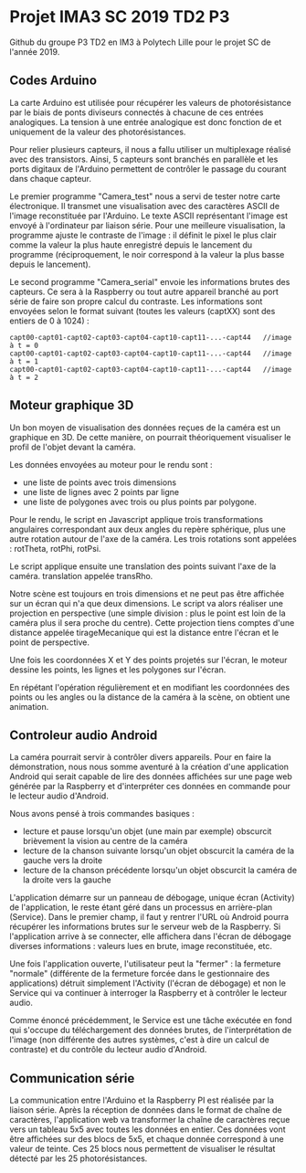 # Projet IMA3 SC 2019 TD2 P3

Github du groupe P3 TD2 en IM3 à Polytech Lille pour le projet SC de l'année 2019.

## Codes Arduino

La carte Arduino est utilisée pour récupérer les valeurs de photorésistance par le biais de ponts diviseurs connectés à chacune de ces entrées analogiques. La tension à une entrée analogique est donc fonction de et uniquement de la valeur des photorésistances.

Pour relier plusieurs capteurs, il nous a fallu utiliser un multiplexage réalisé avec des transistors. Ainsi, 5 capteurs sont branchés en parallèle et les ports digitaux de l'Arduino permettent de contrôler le passage du courant dans chaque capteur.

Le premier programme "Camera_test" nous a servi de tester notre carte électronique. Il transmet une visualisation avec des caractères ASCII de l'image reconstituée par l'Arduino. Le texte ASCII représentant l'image est envoyé à l'ordinateur par liaison série. Pour une meilleure visualisation, la programme ajuste le contraste de l'image : il définit le pixel le plus clair comme la valeur la plus haute enregistré depuis le lancement du programme (réciproquement, le noir correspond à la valeur la plus basse depuis le lancement).

Le second programme "Camera_serial" envoie les informations brutes des capteurs. Ce sera à la Raspberry ou tout autre appareil branché au port série de faire son propre calcul du contraste. Les informations sont envoyées selon le format suivant (toutes les valeurs (captXX) sont des entiers de 0 à 1024) :

    capt00-capt01-capt02-capt03-capt04-capt10-capt11-...-capt44   //image à t = 0
    capt00-capt01-capt02-capt03-capt04-capt10-capt11-...-capt44   //image à t = 1
    capt00-capt01-capt02-capt03-capt04-capt10-capt11-...-capt44   //image à t = 2

## Moteur graphique 3D

Un bon moyen de visualisation des données reçues de la caméra est un graphique en 3D. De cette manière, on pourrait théoriquement visualiser le profil de l'objet devant la caméra.

Les données envoyées au moteur pour le rendu sont :

* une liste de points avec trois dimensions
* une liste de lignes avec 2 points par ligne
* une liste de polygones avec trois ou plus points par polygone.

Pour le rendu, le script en Javascript applique trois transformations angulaires correspondant aux deux angles du repère sphérique, plus une autre rotation autour de l'axe de la caméra. Les trois rotations sont appelées : rotTheta, rotPhi, rotPsi.

Le script applique ensuite une translation des points suivant l'axe de la caméra. translation appelée transRho.

Notre scène est toujours en trois dimensions et ne peut pas être affichée sur un écran qui n'a que deux dimensions. Le script va alors réaliser une projection en perspective (une simple division : plus le point est loin de la caméra plus il sera proche du centre). Cette projection tiens comptes d'une distance appelée tirageMecanique qui est la distance entre l'écran et le point de perspective.

Une fois les coordonnées X et Y des points projetés sur l'écran, le moteur dessine les points, les lignes et les polygones sur l'écran.

En répétant l'opération régulièrement et en modifiant les coordonnées des points ou les angles ou la distance de la caméra à la scène, on obtient une animation.

## Controleur audio Android

La caméra pourrait servir à contrôler divers appareils. Pour en faire la démonstration, nous nous somme aventuré à la création d'une application Android qui serait capable de lire des données affichées sur une page web générée par la Raspberry et d'interpréter ces données en commande pour le lecteur audio d'Android.

Nous avons pensé à trois commandes basiques :

* lecture et pause lorsqu'un objet (une main par exemple) obscurcit brièvement la vision au centre de la caméra
* lecture de la chanson suivante lorsqu'un objet obscurcit la caméra de la gauche vers la droite
* lecture de la chanson précédente lorsqu'un objet obscurcit la caméra de la droite vers la gauche

L'application démarre sur un panneau de débogage, unique écran (Activity) de l'application, le reste étant géré dans un processus en arrière-plan (Service). Dans le premier champ, il faut y rentrer l'URL où Android pourra récupérer les informations brutes sur le serveur web de la Raspberry. Si l'application arrive à se connecter, elle affichera dans l'écran de débogage diverses informations : valeurs lues en brute, image reconstituée, etc.

Une fois l'application ouverte, l'utilisateur peut la "fermer" : la fermeture "normale" (différente de la fermeture forcée dans le gestionnaire des applications) détruit simplement l'Activity (l'écran de débogage) et non le Service qui va continuer à interroger la Raspberry et à contrôler le lecteur audio.

Comme énoncé précédemment, le Service est une tâche exécutée en fond qui s'occupe du téléchargement des données brutes, de l'interprétation de l'image (non différente des autres systèmes, c'est à dire un calcul de contraste) et du contrôle du lecteur audio d'Android.

## Communication série

La communication entre l'Arduino et la Raspberry PI est réalisée par la liaison série. Après la réception de données dans le format de chaîne de caractères, l'application web va transformer la chaîne de caractères reçue vers un tableau 5x5 avec toutes les données en entier. Ces données vont être affichées sur des blocs de 5x5, et chaque donnée correspond à une valeur de teinte. Ces 25 blocs nous permettent de visualiser le résultat détecté par les 25 photorésistances. 
